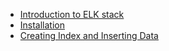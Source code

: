 * [Introduction to ELK stack](https://github.com/hovermind/ELK_stack/blob/master/elk_intro.md)
* [Installation](https://github.com/hovermind/ELK_stack/blob/master/installation.md)
* [Creating Index and Inserting Data](https://github.com/hovermind/ELK_stack/blob/master/index_creation_data_insertion.md)
